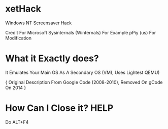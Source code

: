 # xetHack
Windows NT Screensaver Hack

Credit For Microsoft Sysinternals (Winternals) For Example
pPiy (us) For Modification

# What it Exactly does?
It Emulates Your Main OS As A Secondary OS (VM), Uses Lightest QEMU)

{ Original Description From Google Code (2008-2010), Removed On gCode On 2014 }

# How Can I Close it? HELP

Do ALT+F4
